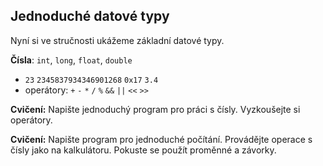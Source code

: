 ## Jednoduché datové typy

Nyní si ve stručnosti ukážeme základní datové typy.

**Čísla**: `int`, `long`, `float`, `double`
- `23` `2345837934346901268` `0x17` `3.4`
- operátory: `+` `-` `*` `/` `%` `&&` `||` `<<` `>>`

**Cvičení:** Napište jednoduchý program pro práci s čísly.
Vyzkoušejte si operátory.


**Cvičení:** Napište program pro jednoduché počítání.
Provádějte operace s čísly jako na kalkulátoru. Pokuste se použít
proměnné a závorky.
